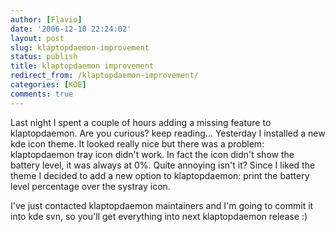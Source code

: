 ```yaml
---
author: [Flavio]
date: '2006-12-10 22:24:02'
layout: post
slug: klaptopdaemon-improvement
status: publish
title: klaptopdaemon improvement
redirect_from: /klaptopdaemon-improvement/
categories: [KDE]
comments: true
---
```


Last night I spent a couple of hours adding a missing feature to
klaptopdaemon. Are you curious? keep reading...  Yesterday I installed a new
kde icon theme. It looked really nice but there was a problem: klaptopdaemon
tray icon didn't work. In fact the icon didn't show the battery level, it was
always at 0%. Quite annoying isn't it? Since I liked the theme I decided to
add a new option to klaptopdaemon: print the battery level percentage over the
systray icon.

I've just contacted klaptopdaemon maintainers and I'm going to commit it into
kde svn, so you'll get everything into next klaptopdaemon release :)

